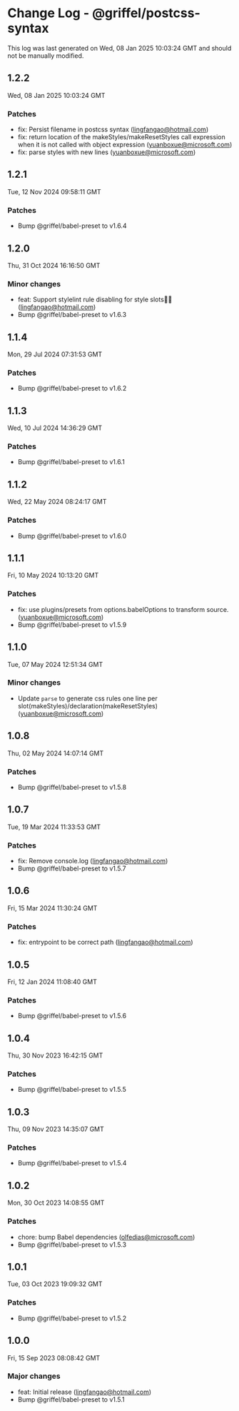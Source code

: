 # Change Log - @griffel/postcss-syntax

This log was last generated on Wed, 08 Jan 2025 10:03:24 GMT and should not be manually modified.

<!-- Start content -->

## 1.2.2

Wed, 08 Jan 2025 10:03:24 GMT

### Patches

- fix: Persist filename in postcss syntax (lingfangao@hotmail.com)
- fix: return location of the makeStyles/makeResetStyles call expression when it is not called with object expression (yuanboxue@microsoft.com)
- fix: parse styles with new lines (yuanboxue@microsoft.com)

## 1.2.1

Tue, 12 Nov 2024 09:58:11 GMT

### Patches

- Bump @griffel/babel-preset to v1.6.4

## 1.2.0

Thu, 31 Oct 2024 16:16:50 GMT

### Minor changes

- feat: Support stylelint rule disabling for style slots (lingfangao@hotmail.com)
- Bump @griffel/babel-preset to v1.6.3

## 1.1.4

Mon, 29 Jul 2024 07:31:53 GMT

### Patches

- Bump @griffel/babel-preset to v1.6.2

## 1.1.3

Wed, 10 Jul 2024 14:36:29 GMT

### Patches

- Bump @griffel/babel-preset to v1.6.1

## 1.1.2

Wed, 22 May 2024 08:24:17 GMT

### Patches

- Bump @griffel/babel-preset to v1.6.0

## 1.1.1

Fri, 10 May 2024 10:13:20 GMT

### Patches

- fix: use plugins/presets from options.babelOptions to transform source. (yuanboxue@microsoft.com)
- Bump @griffel/babel-preset to v1.5.9

## 1.1.0

Tue, 07 May 2024 12:51:34 GMT

### Minor changes

- Update `parse` to generate css rules one line per slot(makeStyles)/declaration(makeResetStyles) (yuanboxue@microsoft.com)

## 1.0.8

Thu, 02 May 2024 14:07:14 GMT

### Patches

- Bump @griffel/babel-preset to v1.5.8

## 1.0.7

Tue, 19 Mar 2024 11:33:53 GMT

### Patches

- fix: Remove console.log (lingfangao@hotmail.com)
- Bump @griffel/babel-preset to v1.5.7

## 1.0.6

Fri, 15 Mar 2024 11:30:24 GMT

### Patches

- fix: entrypoint to be correct path (lingfangao@hotmail.com)

## 1.0.5

Fri, 12 Jan 2024 11:08:40 GMT

### Patches

- Bump @griffel/babel-preset to v1.5.6

## 1.0.4

Thu, 30 Nov 2023 16:42:15 GMT

### Patches

- Bump @griffel/babel-preset to v1.5.5

## 1.0.3

Thu, 09 Nov 2023 14:35:07 GMT

### Patches

- Bump @griffel/babel-preset to v1.5.4

## 1.0.2

Mon, 30 Oct 2023 14:08:55 GMT

### Patches

- chore: bump Babel dependencies (olfedias@microsoft.com)
- Bump @griffel/babel-preset to v1.5.3

## 1.0.1

Tue, 03 Oct 2023 19:09:32 GMT

### Patches

- Bump @griffel/babel-preset to v1.5.2

## 1.0.0

Fri, 15 Sep 2023 08:08:42 GMT

### Major changes

- feat: Initial release (lingfangao@hotmail.com)
- Bump @griffel/babel-preset to v1.5.1
